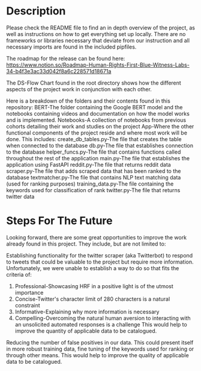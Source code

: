 # Description

Please check the README file to find an in depth overview of the project, as well as instructions on how to get everything set up locally. There are no frameworks or libraries necessary that deviate from our instruction and all necessary imports are found in the included pipfiles.

The roadmap for the release can be found here: https://www.notion.so/Roadmap-Human-Rights-First-Blue-Witness-Labs-34-b4f3e3ac33d042f8a6c228571d18671a

The DS-Flow Chart found in the root directory shows how the different aspects of the project work in conjunction with each other.

Here is a breakdown of the folders and their contents found in this repository:
BERT-The folder containing the Google BERT model and the notebooks containing videos and documentation on how the model works and is implemented.
Notebooks-A collection of notebooks from previous cohorts detailing their work and studies on the project
App-Where the other functional components of the project reside and where most work will be done. This includes:
create_db_tables.py-The file that creates the table when connected to the database
db.py-The file that establishes connection to the database
helper_funcs.py-The file that contains functions called throughout the rest of the application
main.py-The file that establishes the application using FastAPI
reddit.py-The file that returns reddit data
scraper.py-The file that adds scraped data that has been ranked to the database
textmatcher.py-The file that contains NLP text matching data (used for ranking purposes)
training_data.py-The file containing the keywords used for classification of rank
twitter.py-The file that returns twitter data

# Steps For The Future

Looking forward, there are some great opportunities to improve the work already found in this project. They include, but are not limited to:

Establishing functionality for the twitter scraper (aka Twitterbot) to respond to tweets that could be valuable to the project but require more information. Unfortunately, we were unable to establish a way to do so that fits the criteria of:
1) Professional-Showcasing HRF in a positive light is of the utmost importance
2) Concise-Twitter's character limit of 280 characters is a natural constraint
3) Informative-Explaining why more information is necessary
4) Compelling-Overcoming the natural human aversion to interacting with an unsolicited automated responses is a challenge
This would help to improve the quantity of applicable data to be catalogued.

Reducing the number of false positives in our data. This could present itself in more robust training data, fine tuning of the keywords used for ranking or through other means. This would help to improve the quality of applicable data to be catalogued.
